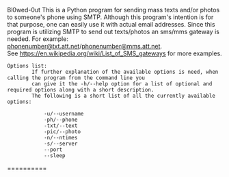 Bl0wed-0ut
	This is a Python program for sending mass texts and/or photos to someone's phone using SMTP.  Although this program's 
intention is for that purpose, one can easily use it with actual email addresses.  Since this program is utilizing SMTP to send out 
texts/photos an sms/mms gateway is needed.  For example: phonenumber@txt.att.net/phonenumber@mms.att.net.  
See https://en.wikipedia.org/wiki/List_of_SMS_gateways for more examples.

	Options list:
			If further explanation of the available options is need, when calling the program from the command line you 
			can give it the -h/--help option for a list of optional and required options along with a short description.
			The following is a short list of all the currently available options:
				
				-u/--username
				-ph/--phone
				-txt/--text
				-pic/--photo
				-n/--ntimes
				-s/--server
				--port
				--sleep
==========


